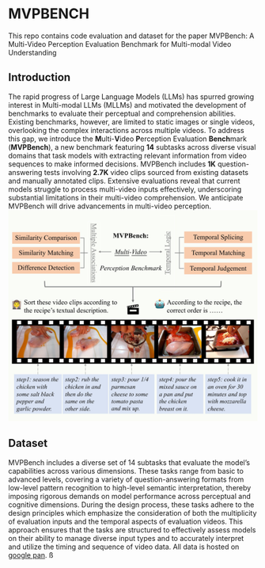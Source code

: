 # MVPBENCH

This repo contains code evaluation and dataset for the paper MVPBench: A Multi-Video Perception Evaluation Benchmark for Multi-modal Video Understanding

## Introduction
The rapid progress of Large Language Models (LLMs) has spurred growing interest in Multi-modal LLMs (MLLMs) and motivated the development of benchmarks to evaluate their perceptual and comprehension abilities. Existing benchmarks, however, are limited to static images or single videos, overlooking the complex interactions across multiple videos. To address this gap, we introduce the **M**ulti-**V**ideo **P**erception Evaluation **Bench**mark (**MVPBench**), a new benchmark featuring **14** subtasks across diverse visual domains that task models with extracting relevant information from video sequences to make informed decisions. MVPBench includes **1K** question-answering tests involving **2.7K** video clips sourced from existing datasets and manually annotated clips. Extensive evaluations reveal that current models struggle to process multi-video inputs effectively, underscoring substantial limitations in their multi-video comprehension. We anticipate MVPBench will drive advancements in multi-video perception.
![Dataset Overview](assets/Figure2.jpg)
## Dataset
MVPBench includes a diverse set of 14 subtasks that evaluate the model’s capabilities across various dimensions. These tasks range from basic to advanced levels, covering a variety of question-answering formats from low-level pattern recognition to high-level semantic interpretation, thereby imposing rigorous demands on model performance across perceptual and cognitive dimensions. During the design process, these tasks adhere to the design principles which emphasize the consideration of both the multiplicity of evaluation inputs and the temporal aspects of evaluation videos. This approach ensures that the tasks are structured to effectively assess models on their ability to manage diverse input types and to accurately interpret and utilize the timing and sequence of video data. All data is hosted on [google pan](https://drive.google.com/drive/folders/1geVRGz6SFT8726R0tpljdwf3kJxvFFza?usp=sharing).
ß
